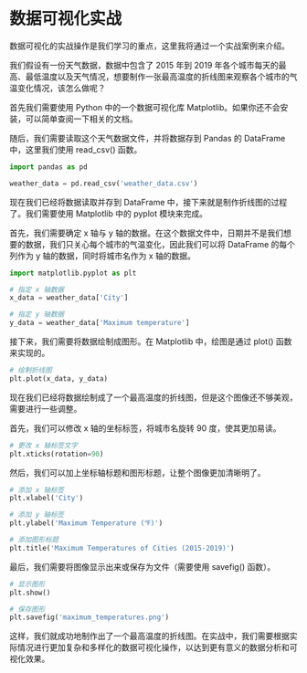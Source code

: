 # 数据可视化实战

数据可视化的实战操作是我们学习的重点，这里我将通过一个实战案例来介绍。

我们假设有一份天气数据，数据中包含了 2015 年到 2019 年各个城市每天的最高、最低温度以及天气情况，想要制作一张最高温度的折线图来观察各个城市的气温变化情况，该怎么做呢？

首先我们需要使用 Python 中的一个数据可视化库 Matplotlib。如果你还不会安装，可以简单查阅一下相关的文档。

随后，我们需要读取这个天气数据文件，并将数据存到 Pandas 的 DataFrame 中，这里我们使用 read_csv() 函数。

```python
import pandas as pd

weather_data = pd.read_csv('weather_data.csv')
```

现在我们已经将数据读取并存到 DataFrame 中，接下来就是制作折线图的过程了。我们需要使用 Matplotlib 中的 pyplot 模块来完成。

首先，我们需要确定 x 轴与 y 轴的数据。在这个数据文件中，日期并不是我们想要的数据，我们只关心每个城市的气温变化，因此我们可以将 DataFrame 的每个列作为 y 轴的数据，同时将城市名作为 x 轴的数据。

```python
import matplotlib.pyplot as plt

# 指定 x 轴数据
x_data = weather_data['City']

# 指定 y 轴数据
y_data = weather_data['Maximum temperature']
```

接下来，我们需要将数据绘制成图形。在 Matplotlib 中，绘图是通过 plot() 函数来实现的。

```python
# 绘制折线图
plt.plot(x_data, y_data)
```

现在我们已经将数据绘制成了一个最高温度的折线图，但是这个图像还不够美观，需要进行一些调整。

首先，我们可以修改 x 轴的坐标标签，将城市名旋转 90 度，使其更加易读。

```python
# 更改 x 轴标签文字
plt.xticks(rotation=90)
```

然后，我们可以加上坐标轴标题和图形标题，让整个图像更加清晰明了。

```python
# 添加 x 轴标签
plt.xlabel('City')

# 添加 y 轴标签
plt.ylabel('Maximum Temperature (℉)')

# 添加图形标题
plt.title('Maximum Temperatures of Cities (2015-2019)')
```

最后，我们需要将图像显示出来或保存为文件（需要使用 savefig() 函数）。

```python
# 显示图形
plt.show()

# 保存图形
plt.savefig('maximum_temperatures.png')
```

这样，我们就成功地制作出了一个最高温度的折线图。在实战中，我们需要根据实际情况进行更加复杂和多样化的数据可视化操作，以达到更有意义的数据分析和可视化效果。